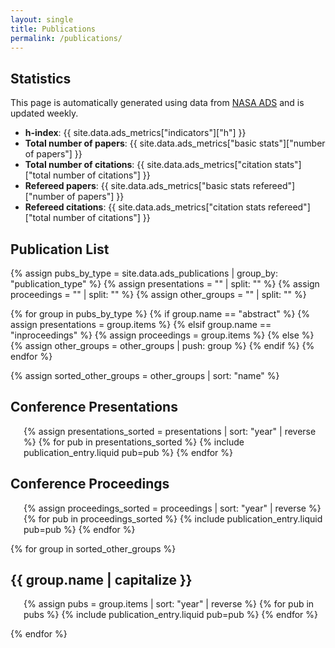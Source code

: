 ```yaml
---
layout: single
title: Publications
permalink: /publications/
---
```


## Statistics 

This page is automatically generated using data from [NASA ADS](https://ui.adsabs.harvard.edu) and is updated weekly.

- **h-index**: {{ site.data.ads_metrics["indicators"]["h"] }}
- **Total number of papers**: {{ site.data.ads_metrics["basic stats"]["number of papers"] }}
- **Total number of citations**: {{ site.data.ads_metrics["citation stats"]["total number of citations"] }}
- **Refereed papers**: {{ site.data.ads_metrics["basic stats refereed"]["number of papers"] }}
- **Refereed citations**: {{ site.data.ads_metrics["citation stats refereed"]["total number of citations"] }}


## Publication List

{% assign pubs_by_type = site.data.ads_publications | group_by: "publication_type" %}
{% assign presentations = "" | split: "" %}
{% assign proceedings = "" | split: "" %}
{% assign other_groups = "" | split: "" %}

{% for group in pubs_by_type %}
  {% if group.name == "abstract" %}
    {% assign presentations = group.items %}
  {% elsif group.name == "inproceedings" %}
    {% assign proceedings = group.items %}
  {% else %}
    {% assign other_groups = other_groups | push: group %}
  {% endif %}
{% endfor %}

{% assign sorted_other_groups = other_groups | sort: "name" %}

<h2>Conference Presentations</h2>
<ul class="publication-list">
  {% assign presentations_sorted = presentations | sort: "year" | reverse %}
  {% for pub in presentations_sorted %}
    {% include publication_entry.liquid pub=pub %}
  {% endfor %}
</ul>

<h2>Conference Proceedings</h2>
<ul class="publication-list">
  {% assign proceedings_sorted = proceedings | sort: "year" | reverse %}
  {% for pub in proceedings_sorted %}
    {% include publication_entry.liquid pub=pub %}
  {% endfor %}
</ul>

{% for group in sorted_other_groups %}
  <h2>{{ group.name | capitalize }}</h2>
  <ul class="publication-list">
    {% assign pubs = group.items | sort: "year" | reverse %}
    {% for pub in pubs %}
      {% include publication_entry.liquid pub=pub %}
    {% endfor %}
  </ul>
{% endfor %}

<style>
.publication-list {
  list-style-type: disc;
  padding-left: 1.5em;
}
.publication-list li {
  margin-bottom: 1.2em;
  line-height: 1.5em;
}
.publication-list a {
  text-decoration: none;
  color: #0645ad;
}
.publication-list a:hover {
  text-decoration: underline;
}
</style>
